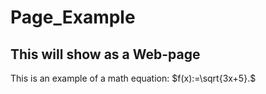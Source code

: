 # Page_Example

## This will show as a Web-page

This is an example of a math equation: $f(x):=\sqrt{3x+5}.$
